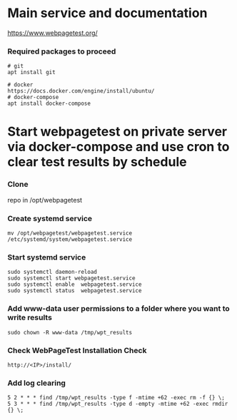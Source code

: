 # Main service and documentation
https://www.webpagetest.org/

### Required packages to proceed
```
# git 
apt install git

# docker
https://docs.docker.com/engine/install/ubuntu/
# docker-compose
apt install docker-compose 
```

# Start webpagetest on private server via docker-compose and use cron to clear test results by schedule

### Clone 
repo in /opt/webpagetest

### Create systemd service
```
mv /opt/webpagetest/webpagetest.service /etc/systemd/system/webpagetest.service
```

### Start systemd service
```
sudo systemctl daemon-reload
sudo systemctl start webpagetest.service
sudo systemctl enable  webpagetest.service
sudo systemctl status  webpagetest.service
```

### Add www-data user permissions to a folder where you want to write results
```
sudo chown -R www-data /tmp/wpt_results
```

### Check WebPageTest Installation Check
```
http://<IP>/install/
```

### Add log clearing
```
5 2 * * * find /tmp/wpt_results -type f -mtime +62 -exec rm -f {} \;
5 3 * * * find /tmp/wpt_results -type d -empty -mtime +62 -exec rmdir {} \;
```
